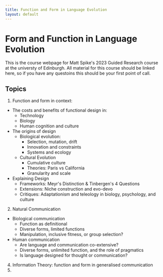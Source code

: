 ```yaml
---
title: Function and Form in Language Evolution
layout: default
---
```


# Form and Function in Language Evolution
This is the course webpage for Matt Spike's 2023 Guided Research course at the universty of Edinburgh.
All material for this course should be linked here, so if you have any questoins this should be your first point of call.

## Topics

1. Function and form in context:
  * The costs and benefits of functional design in:
     * Technology
     * Biology
     * Human cognition and culture
  * The origins of design
     * Biological evolution:
       * Selection, mutation, drift
       * Innovation and constraints
       * Systems and ecology
     * Cultural Evolution
       * Cumulative culture
       * Theories: Paris vs California
       * Granularity and scale
  * Explaining Design
    * Frameworks: Meyr's Distinction & Tinbergen's 4 Questions
    * Extensions: Niche construction and evo-devo
    * Critiques: Adaptationism and teleology in biology, psychology, and culture
2. Natural Communication
  * Biological communication
    * Function as definitional
    * Diverse forms, limited functions
    * Manipulation, inclusive fitness, or group selection?
  * Human communication
    * Are language and communication co-extensive?
    * Diverse forms, unlimited function, and the role of pragmatics
    * Is language designed for thought or communication?
4.  Information Theory: function and form in generalised communication
5. 
  
